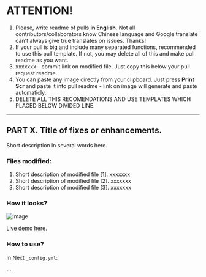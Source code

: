 # ATTENTION!
1. Please, write readme of pulls **in English**. Not all contributors/collaborators know Chinese language and Google translate can't always give true translates on issues. Thanks!
2. If your pull is big and include many separated functions, recommended to use this pull template. If not, you may delete all of this and make pull readme as you want.
3. xxxxxxx - commit link on modified file. Just copy this below your pull request readme.
4. You can paste any image directly from your clipboard. Just press **Print Scr** and paste it into pull readme - link on image will generate and paste automaticly.
5. DELETE ALL THIS RECOMENDATIONS AND USE TEMPLATES WHICH PLACED BELOW DIVIDED LINE.
***
## PART X. Title of fixes or enhancements.
Short description in several words here.

### Files modified:
1.	Short description of modified file [1].			xxxxxxx
2.	Short description of modified file [2].			xxxxxxx
3.	Short description of modified file [3].			xxxxxxx

### How it looks?
![image](https://user-images.githubusercontent.com/xxxxxxxx/xxxxxxxx-xxxxxxxx-xxxx-xxxx-xxxx-xxxxxxxxxxx.png)

Live demo [here](http://site.com/).

### How to use?
In Next `_config.yml`:
```
...
```

